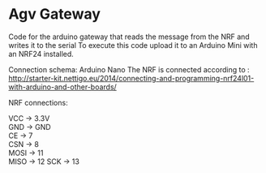 # Agv Gateway

Code for the arduino gateway that reads the message from the NRF and writes it to the serial
To execute this code upload it to an Arduino Mini with an NRF24 installed.

Connection schema:
Arduino Nano
The NRF is connected according to : http://starter-kit.nettigo.eu/2014/connecting-and-programming-nrf24l01-with-arduino-and-other-boards/

NRF connections:

VCC -> 3.3V  
GND -> GND  
CE -> 7  
CSN -> 8  
MOSI -> 11  
MISO -> 12 
SCK -> 13
